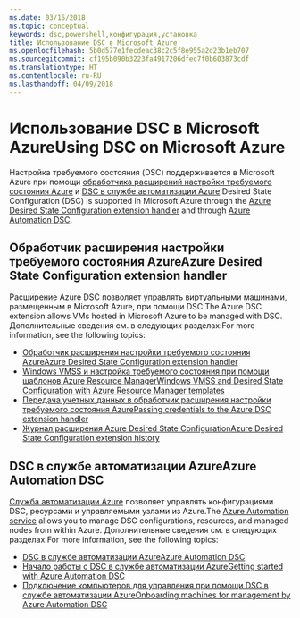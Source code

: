 ```yaml
---
ms.date: 03/15/2018
ms.topic: conceptual
keywords: dsc,powershell,конфигурация,установка
title: Использование DSC в Microsoft Azure
ms.openlocfilehash: 5b0d577e1fecdeac38c2c5f8e955a2d23b1eb707
ms.sourcegitcommit: cf195b090b3223fa4917206dfec7f0b603873cdf
ms.translationtype: HT
ms.contentlocale: ru-RU
ms.lasthandoff: 04/09/2018
---
```

# <a name="using-dsc-on-microsoft-azure"></a><span data-ttu-id="7cd83-103">Использование DSC в Microsoft Azure</span><span class="sxs-lookup"><span data-stu-id="7cd83-103">Using DSC on Microsoft Azure</span></span>

<span data-ttu-id="7cd83-104">Настройка требуемого состояния (DSC) поддерживается в Microsoft Azure при помощи [обработчика расширений настройки требуемого состояния Azure](/azure/virtual-machines/virtual-machines-windows-extensions-dsc-overview) и [DSC в службе автоматизации Azure](/azure/automation/automation-dsc-overview).</span><span class="sxs-lookup"><span data-stu-id="7cd83-104">Desired State Configuration (DSC) is supported in Microsoft Azure through the [Azure Desired State Configuration extension handler](/azure/virtual-machines/virtual-machines-windows-extensions-dsc-overview) and through [Azure Automation DSC](/azure/automation/automation-dsc-overview).</span></span>

## <a name="azure-desired-state-configuration-extension-handler"></a><span data-ttu-id="7cd83-105">Обработчик расширения настройки требуемого состояния Azure</span><span class="sxs-lookup"><span data-stu-id="7cd83-105">Azure Desired State Configuration extension handler</span></span>

<span data-ttu-id="7cd83-106">Расширение Azure DSC позволяет управлять виртуальными машинами, размещенным в Microsoft Azure, при помощи DSC.</span><span class="sxs-lookup"><span data-stu-id="7cd83-106">The Azure DSC extension allows VMs hosted in Microsoft Azure to be managed with DSC.</span></span>
<span data-ttu-id="7cd83-107">Дополнительные сведения см. в следующих разделах:</span><span class="sxs-lookup"><span data-stu-id="7cd83-107">For more information, see the following topics:</span></span>

- [<span data-ttu-id="7cd83-108">Обработчик расширения настройки требуемого состояния Azure</span><span class="sxs-lookup"><span data-stu-id="7cd83-108">Azure Desired State Configuration extension handler</span></span>](/azure/virtual-machines/virtual-machines-windows-extensions-dsc-overview)
- [<span data-ttu-id="7cd83-109">Windows VMSS и настройка требуемого состояния при помощи шаблонов Azure Resource Manager</span><span class="sxs-lookup"><span data-stu-id="7cd83-109">Windows VMSS and Desired State Configuration with Azure Resource Manager templates</span></span>](/azure/virtual-machines/virtual-machines-windows-extensions-dsc-template)
- [<span data-ttu-id="7cd83-110">Передача учетных данных в обработчик расширения настройки требуемого состояния Azure</span><span class="sxs-lookup"><span data-stu-id="7cd83-110">Passing credentials to the Azure DSC extension handler</span></span>](/azure/virtual-machines/virtual-machines-windows-extensions-dsc-credentials)
- [<span data-ttu-id="7cd83-111">Журнал расширения Azure Desired State Configuration</span><span class="sxs-lookup"><span data-stu-id="7cd83-111">Azure Desired State Configuration extension history</span></span>](azureDscexthistory.md)

## <a name="azure-automation-dsc"></a><span data-ttu-id="7cd83-112">DSC в службе автоматизации Azure</span><span class="sxs-lookup"><span data-stu-id="7cd83-112">Azure Automation DSC</span></span>

<span data-ttu-id="7cd83-113">[Служба автоматизации Azure](https://azure.microsoft.com/services/automation/) позволяет управлять конфигурациями DSC, ресурсами и управляемыми узлами из Azure.</span><span class="sxs-lookup"><span data-stu-id="7cd83-113">The [Azure Automation service](https://azure.microsoft.com/services/automation/) allows you to manage DSC configurations, resources, and managed nodes from within Azure.</span></span> <span data-ttu-id="7cd83-114">Дополнительные сведения см. в следующих разделах:</span><span class="sxs-lookup"><span data-stu-id="7cd83-114">For more information, see the following topics:</span></span>

- [<span data-ttu-id="7cd83-115">DSC в службе автоматизации Azure</span><span class="sxs-lookup"><span data-stu-id="7cd83-115">Azure Automation DSC</span></span>](/azure/automation/automation-dsc-overview)
- [<span data-ttu-id="7cd83-116">Начало работы с DSC в службе автоматизации Azure</span><span class="sxs-lookup"><span data-stu-id="7cd83-116">Getting started with Azure Automation DSC</span></span>](/azure/automation/automation-dsc-getting-started)
- [<span data-ttu-id="7cd83-117">Подключение компьютеров для управления при помощи DSC в службе автоматизации Azure</span><span class="sxs-lookup"><span data-stu-id="7cd83-117">Onboarding machines for management by Azure Automation DSC</span></span>](/azure/automation/automation-dsc-onboarding)